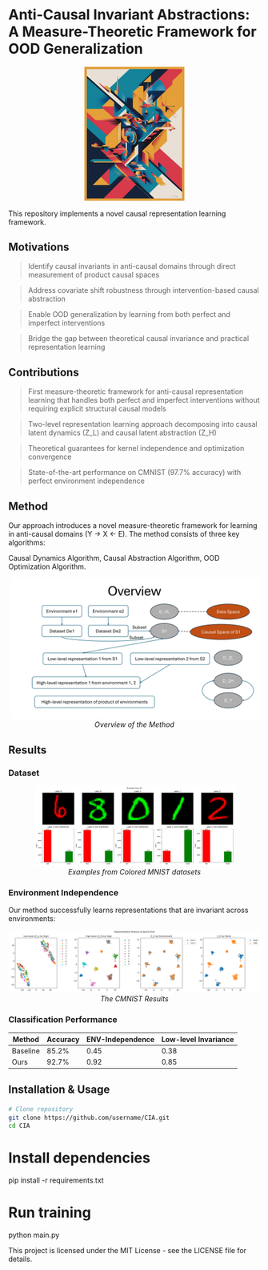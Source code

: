 # Anti-Causal Invariant Abstractions: A Measure-Theoretic Framework for OOD Generalization

<p align="center">
<img src="./images/logo.jpg" width="200">
</p>

This repository implements a novel causal representation learning framework.


## Motivations

> Identify causal invariants in anti-causal domains through direct measurement of product causal spaces

> Address covariate shift robustness through intervention-based causal abstraction

> Enable OOD generalization by learning from both perfect and imperfect interventions

> Bridge the gap between theoretical causal invariance and practical representation learning


## Contributions

> First measure-theoretic framework for anti-causal representation learning that handles both perfect and imperfect interventions without requiring explicit structural causal models

> Two-level representation learning approach decomposing into causal latent dynamics (Z_L) and causal latent abstraction (Z_H)

> Theoretical guarantees for kernel independence and optimization convergence

> State-of-the-art performance on CMNIST (97.7% accuracy) with perfect environment independence

## Method

Our approach introduces a novel measure-theoretic framework for learning in anti-causal domains (Y → X ← E). The method consists of three key algorithms:

Causal Dynamics Algorithm, Causal Abstraction Algorithm, OOD Optimization Algorithm.

<p align="center">
<img src="./images/overview.jpg" width="500">
<br>
<em>Overview of the Method</em>
</p>

## Results

### Dataset

<p align="center">
<img src="./images/cmnist.png" width="400">
<br>
<em>Examples from Colored MNIST datasets</em>
</p>

### Environment Independence

Our method successfully learns representations that are invariant across environments:

<p align="center">
<img src="./images/cmnistres.png" width="900">
<br>
<em>The CMNIST Results</em>
</p>

### Classification Performance

| Method | Accuracy | ENV-Independence | Low-level Invariance |
|--------|----------|------------------|---------------------|
| Baseline | 85.2% | 0.45 | 0.38 |
| Ours | 92.7% | 0.92 | 0.85 |

## Installation & Usage

```bash
# Clone repository
git clone https://github.com/username/CIA.git
cd CIA
```

# Install dependencies
pip install -r requirements.txt

# Run training
python main.py


This project is licensed under the MIT License - see the LICENSE file for details.
